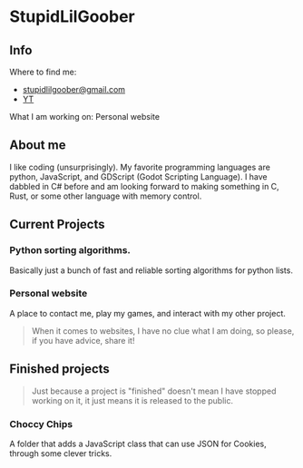 # StupidLilGoober

## Info
Where to find me:

- stupidlilgoober@gmail.com
- [YT](https://m.youtube.com/channel/UCpo8utKXdgbQbo3tf__bxww.com)

What I am working on:
Personal website

## About me
I like coding (unsurprisingly). My favorite programming languages are python, JavaScript, and GDScript (Godot Scripting Language). I have dabbled in C# before and am looking forward to making something in C, Rust, or some other language with memory control.

## Current Projects
### Python sorting algorithms.

Basically just a bunch of fast and reliable sorting algorithms for python lists.


### Personal website
A place to contact me, play my games, and interact with my other project. 

> When it comes to websites, I have no clue what I am doing, so please, if you have advice, share it!

## Finished projects
> Just because a project is "finished" doesn't mean I have stopped working on it, it just means it is released to the public.

### Choccy Chips
A folder that adds a JavaScript class that can use JSON for Cookies, through some clever tricks.

